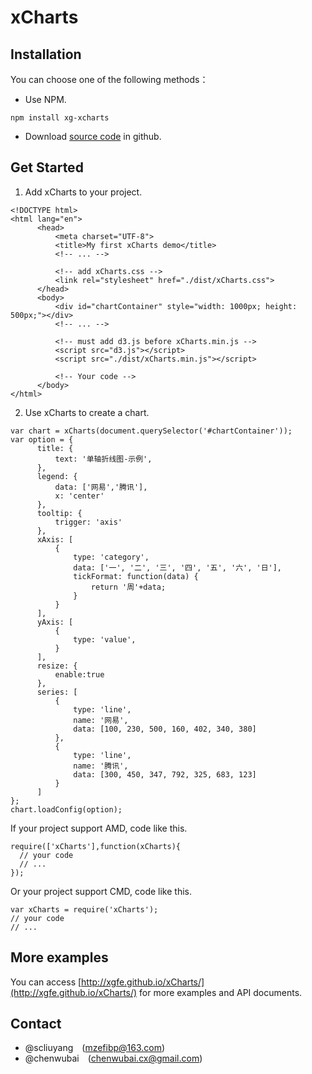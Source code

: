# xCharts   

## Installation   
You can choose one of the following methods：  

-  Use NPM.    

  ```  
  npm install xg-xcharts
  ```   
-  Download [source code](https://github.com/xgfe/xCharts/release) in github.

## Get Started  
1. Add xCharts to your project.   
  
  ```
<!DOCTYPE html>
<html lang="en">
		<head>
			<meta charset="UTF-8">
			<title>My first xCharts demo</title>
			<!-- ... -->  
			
			<!-- add xCharts.css -->
			<link rel="stylesheet" href="./dist/xCharts.css">
		</head>
		<body>
			<div id="chartContainer" style="width: 1000px; height: 500px;"></div>
			<!-- ... -->
			
			<!-- must add d3.js before xCharts.min.js -->
			<script src="d3.js"></script>
			<script src="./dist/xCharts.min.js"></script>
			
			<!-- Your code -->
		</body>
</html>  
  ```   
2. Use xCharts to create a chart.  

  ```  
var chart = xCharts(document.querySelector('#chartContainer'));
var option = {
		title: {
		    text: '单轴折线图-示例',
		},
		legend: {
		    data: ['网易','腾讯'],
		    x: 'center'
		},
		tooltip: {
		    trigger: 'axis'
		},
		xAxis: [
		    {
		        type: 'category',
		        data: ['一', '二', '三', '四', '五', '六', '日'],
		        tickFormat: function(data) {
		            return '周'+data;
		        }
		    }
		],
		yAxis: [
		    {
		        type: 'value',
		    }
		],
		resize: {
		    enable:true
		},
		series: [
		    {
		        type: 'line',
		        name: '网易',
		        data: [100, 230, 500, 160, 402, 340, 380]
		    },
		    {
		        type: 'line',
		        name: '腾讯',
		        data: [300, 450, 347, 792, 325, 683, 123]
		    }
		]
};
chart.loadConfig(option);
  ```
  
  If your project support AMD, code like this.  

  ```
require(['xCharts'],function(xCharts){
	// your code  
	// ...
});
  ```  
 
  Or your project support CMD, code like this.  

  ```
var xCharts = require('xCharts');
// your code   
// ... 
  ```

## More examples 
You can access [http://xgfe.github.io/xCharts/](http://xgfe.github.io/xCharts/) for more examples and API documents.  

## Contact  

- @scliuyang&emsp;(mzefibp@163.com)  
- @chenwubai&emsp;(chenwubai.cx@gmail.com)